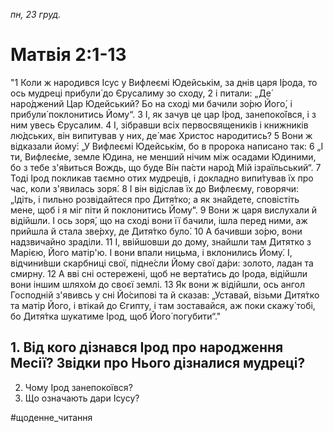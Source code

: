 
_пн, 23 груд._

# Матвія 2:1-13
"1 Коли ж народився Ісус у Вифлеємі Юдейськім, за днів царя І́рода, то ось мудреці прибули́ до Єрусалиму зо сходу,
2 і питали: „Де́ наро́джений Цар Юдейський? Бо на сході ми бачили зо́рю Його́, і прибули́ поклонитись Йому“.
3 І, як зачув це цар І́род, занепоко́ївся, і з ним увесь Єрусалим.
4 І, зібравши всіх первосвящеників і книжників лю́дських, він випитував у них, де́ має Христос народитись?
5 Вони ж відказали йому́: „У Вифлеємі Юдейськім, бо в пророка написано так:
6 „І ти, Вифлеє́ме, земле Юдина, не менший нічим між осадами Юдиними, бо з тебе з'я́виться Вождь, що буде Ві́н па́сти наро́д Мій ізраїльський“.
7 Тоді Ірод покликав таємно отих мудреців, і докладно випи́тував їх про час, коли з'явилась зоря́.
8 І він відіслав їх до Вифлеєму, говорячи: „Ідіть, і пильно розвідайтеся про Дитя́тко; а як зна́йдете, сповістіть мене, щоб і я міг піти й поклонитись Йому́“.
9 Вони ж царя вислухали й відійшли. І ось зоря́, що на сході вони її бачили, ішла перед ними, аж прийшла й стала зве́рху, де Дитя́тко було́.
10 А бачивши зо́рю, вони надзвичайно зраділи.
11 І, ввійшовши до дому, знайшли там Дитятко з Марією, Його матір'ю. І вони впали ницьма, і вклонились Йому́. І, відчини́вши скарбниці свої, підне́сли Йому свої да́ри: золото, ладан та смирну.
12 А вві сні остережені, щоб не верта́тись до Ірода, відійшли вони іншим шляхо́м до своєї землі.
13 Як вони ж відійшли, ось ангол Господній з'явивсь у сні Йо́сипові та й сказав: „Уставай, візьми Дитя́тко та матір Його, і втікай до Єгипту, і там зоставайся, аж поки скажу́ тобі, бо Дитя́тка шукатиме Ірод, щоб Його́ погубити“."

## 1. Від кого дізнався Ірод про народження Месії? Звідки про Нього дізналися мудреці?
2. Чому Ірод занепокоївся?
3. Що означають дари Ісусу?

#щоденне_читання
